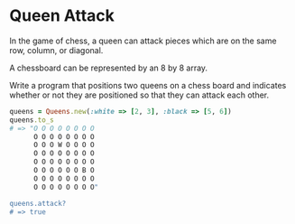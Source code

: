 # Queen Attack

In the game of chess, a queen can attack pieces which are on the same row,
column, or diagonal.

A chessboard can be represented by an 8 by 8 array.

Write a program that positions two queens on a chess board and indicates
whether or not they are positioned so that they can attack each other.

```ruby
queens = Queens.new(:white => [2, 3], :black => [5, 6])
queens.to_s
# => "O O O O O O O O
      O O O O O O O O
      O O O W O O O O
      O O O O O O O O
      O O O O O O O O
      O O O O O O B O
      O O O O O O O O
      O O O O O O O O"

queens.attack?
# => true
```